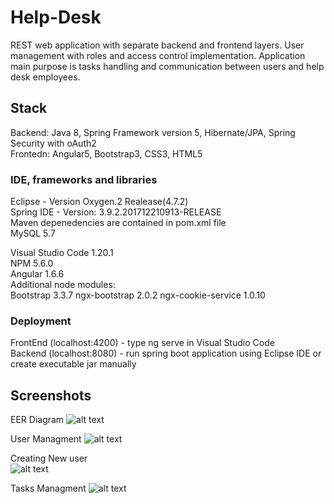 # Help-Desk

REST web application with separate backend and frontend layers. User  management with roles and access control implementation. Application main purpose is tasks handling and communication between users and help desk employees.

## Stack

Backend: Java 8, Spring Framework version 5, Hibernate/JPA, Spring Security with oAuth2  
Frontedn: Angular5, Bootstrap3, CSS3, HTML5  

### IDE, frameworks and libraries

Eclipse -  Version Oxygen.2 Realease(4.7.2)  
Spring IDE -  Version: 3.9.2.201712210913-RELEASE  
Maven depenedencies are contained in pom.xml file  
MySQL 5.7  
  
Visual Studio Code 1.20.1  
NPM 5.6.0  
Angular 1.6.6  
Additional node modules:  
Bootstrap 3.3.7
ngx-bootstrap 2.0.2
ngx-cookie-service 1.0.10
### Deployment
FrontEnd (localhost:4200) - type ng serve in Visual Studio Code  
Backend (localhost:8080) - run spring boot application using Eclipse IDE or create executable jar manually

## Screenshots
EER Diagram
![alt text](https://image.ibb.co/kU4uXc/EER_diagram.jpg)  

User Managment
![alt text](https://image.ibb.co/ffJzyH/1.jpg)  

Creating New user  
![alt text](https://image.ibb.co/bYZHkx/2.jpg)  

Tasks Managment
![alt text](https://ibb.co/gMXf7c)  

